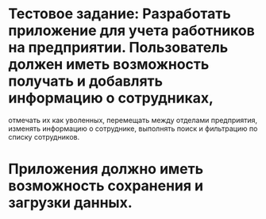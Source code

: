 # Тестовое задание: Разработать приложение для учета работников на предприятии. Пользователь должен иметь возможность получать и добавлять информацию о сотрудниках, 
отмечать их как уволенных, перемещать между отделами предприятия, изменять информацию о сотруднике, выполнять поиск и фильтрацию по списку сотрудников. 
# Приложения должно иметь возможность сохранения и загрузки данных.
